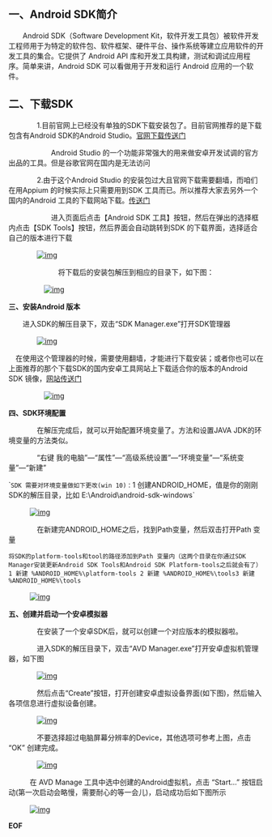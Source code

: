 ## 一、Android SDK简介

　　Android SDK（Software Development Kit，软件开发工具包）被软件开发工程师用于为特定的软件包、软件框架、硬件平台、操作系统等建立应用软件的开发工具的集合。它提供了 Android API 库和开发工具构建，测试和调试应用程序。简单来讲，Android SDK 可以看做用于开发和运行 Android 应用的一个软件。

## **二、下载SDK**

　　　　1.目前官网上已经没有单独的SDK下载安装包了。目前官网推荐的是下载包含有Android SDK的Android Studio。[官网下载传送门](https://developer.android.com/studio/)

　　　　　　Android Studio 的一个功能非常强大的用来做安卓开发试调的官方出品的工具。但是谷歌官网在国内是无法访问

　　　　2.由于这个Android Studio 的安装包过大且官网下载需要翻墙，而咱们在用Appium 的时候实际上只需要用到SDK 工具而已。所以推荐大家去另外一个国内的Android 工具的下载网站下载。[传送门](http://www.androiddevtools.cn/)

　　　　　　进入页面后点击【Android SDK 工具】按钮，然后在弹出的选择框内点击【SDK Tools】按钮，然后界面会自动跳转到SDK 的下载界面，选择适合自己的版本进行下载

　　　　[![img](images/773489-20180608165838961-1017229544.png)](https://images2018.cnblogs.com/blog/773489/201806/773489-20180608165838961-1017229544.png)

 

 　　　　　　　将下载后的安装包解压到相应的目录下，如下图：

 　　　　　[![img](images/773489-20180608170919665-1674628939.png)](https://images2018.cnblogs.com/blog/773489/201806/773489-20180608170919665-1674628939.png)

**三、安装Android 版本**

　　进入SDK的解压目录下，双击“SDK Manager.exe”打开SDK管理器

　　　　[![img](images/773489-20180610155224920-579036518.png)](https://images2018.cnblogs.com/blog/773489/201806/773489-20180610155224920-579036518.png)

 　在使用这个管理器的时候，需要使用翻墙，才能进行下载安装；或者你也可以在上面推荐的那个下载SDK的国内安卓工具网站上下载适合你的版本的Android SDK 镜像，[网站传送门](http://www.androiddevtools.cn/)

 　　　　　[![img](images/773489-20180610155822083-1482301575.png)](https://images2018.cnblogs.com/blog/773489/201806/773489-20180610155822083-1482301575.png)

 

**四、SDK环境配置**　

　　　　在解压完成后，就可以开始配置环境变量了。方法和设置JAVA JDK的环境变量的方法类似。

　　　　“右键 我的电脑”—“属性”—“高级系统设置”—“环境变量”—“系统变量”—“新建”

\```SDK 需要对环境变量做如下更改(win 10)：``1 创建ANDROID_HOME，值是你的刚刚SDK的解压目录，比如     E:\Android\android-sdk-windows`

 　　　[![img](images/773489-20180608193815690-850841894.png)](https://images2018.cnblogs.com/blog/773489/201806/773489-20180608193815690-850841894.png)

　　　　在新建完ANDROID_HOME之后，找到Path变量，然后双击打开Path 变量　　　　　　

```
将SDK的platform-tools和tool的路径添加到Path 变量内（这两个目录在你通过SDK Manager安装更新Android SDK Tools和Android SDK Platform-tools之后就会有了）1 新建 %ANDROID_HOME%\platform-tools 2 新建 %ANDROID_HOME%\tools3 新建 %ANDROID_HOME%\tools
```

 　　　[![img](images/773489-20180610173440130-192311362.png)](https://images2018.cnblogs.com/blog/773489/201806/773489-20180610173440130-192311362.png)

 

**五、创建并启动一个安卓模拟器**

　　　　在安装了一个安卓SDK后，就可以创建一个对应版本的模拟器啦。

　　　　进入SDK的解压目录下，双击“AVD Manager.exe”打开安卓虚拟机管理器，如下图

　　　　[![img](images/773489-20180610162957979-1859881302.png)](https://images2018.cnblogs.com/blog/773489/201806/773489-20180610162957979-1859881302.png)

　　　　然后点击“Create”按钮，打开创建安卓虚拟设备界面(如下图)，然后输入各项信息进行虚拟设备创建。

　　　　[![img](images/773489-20180610164929869-594913666.png)](https://images2018.cnblogs.com/blog/773489/201806/773489-20180610164929869-594913666.png)

　　　　不要选择超过电脑屏幕分辨率的Device，其他选项可参考上图，点击 “OK” 创建完成。

　　　　[![img](images/773489-20180610165201900-219443377.png)](https://images2018.cnblogs.com/blog/773489/201806/773489-20180610165201900-219443377.png)

 　　　在 AVD Manage 工具中选中创建的Android虚拟机，点击 “Start…” 按钮启动(第一次启动会略慢，需要耐心的等一会儿)，启动成功后如下图所示

 　　　[![img](images/773489-20180610170119720-342895783.png)](https://images2018.cnblogs.com/blog/773489/201806/773489-20180610170119720-342895783.png)



__EOF__